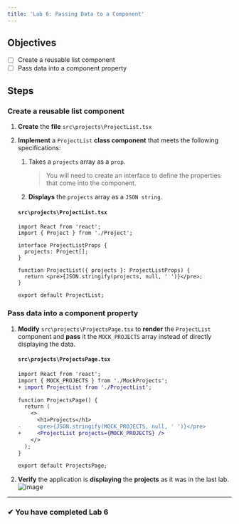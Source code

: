 ```yaml
---
title: 'Lab 6: Passing Data to a Component'
---
```


## Objectives

- [ ] Create a reusable list component
- [ ] Pass data into a component property

## Steps

### Create a reusable list component

1. **Create** the **file** `src\projects\ProjectList.tsx`
2. **Implement** a `ProjectList` **class component** that meets the following specifications:

   1. Takes a `projects` array as a `prop`.
      > You will need to create an interface to define the properties that come into the component.
   2. **Displays** the `projects` array as a `JSON string`.

   #### `src\projects\ProjectList.tsx`

   ```tsx
   import React from 'react';
   import { Project } from './Project';

   interface ProjectListProps {
     projects: Project[];
   }

   function ProjectList({ projects }: ProjectListProps) {
     return <pre>{JSON.stringify(projects, null, ' ')}</pre>;
   }

   export default ProjectList;
   ```

### Pass data into a component property

1. **Modify** `src\projects\ProjectsPage.tsx` to **render** the `ProjectList` component and **pass** it the `MOCK_PROJECTS` array instead of directly displaying the data.

   #### `src\projects\ProjectsPage.tsx`

   ```diff
   import React from 'react';
   import { MOCK_PROJECTS } from './MockProjects';
   + import ProjectList from './ProjectList';

   function ProjectsPage() {
     return (
       <>
         <h1>Projects</h1>
   -     <pre>{JSON.stringify(MOCK_PROJECTS, null, ' ')}</pre>
   +     <ProjectList projects={MOCK_PROJECTS} />
       </>
     );
   }

   export default ProjectsPage;

   ```

2. **Verify** the application is **displaying** the **projects** as it was in the last lab.
   ![image](https://user-images.githubusercontent.com/1474579/64889510-85efa380-d63b-11e9-8dc5-86f6dce8cec2.png)

---

### &#10004; You have completed Lab 6
